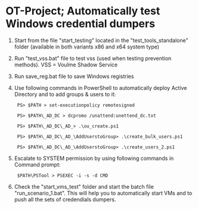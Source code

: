 # OT-Project; Automatically test Windows credential dumpers

1. Start from the file "start_testing" located in the "test_tools_standalone" folder (available in both variants x86 and x64 system type)
2. Run "test_vss.bat" file to test vss (used when testing prevention methods). VSS = Voulme Shadow Service
3. Run save_reg.bat file to save Windows registries
4. Use following commands in PowerShell to automatically deploy Active Directory and to add groups & users to it:

        PS> $PATH > set-executionpolicy remotesigned

        PS> $PATH\_AD_DC > dcpromo /unattend:unettend_dc.txt

        PS> $PATH\_AD_DC\_AD_> .\ou_create.ps1

        PS> $PATH\_AD_DC\_AD_\AddUserstoGroup> .\create_bulk_users.ps1

        PS> $PATH\_AD_DC\_AD_\AddUserstoGroup> .\create_users_2.ps1


5. Escalate to SYSTEM permission by using following commands in Command prompt:

        $PATH\PSTool > PSEXEC -i -s -d CMD        

6. Check the "start_vms_test" folder and start the batch file "run_scenario_1.bat". This will help you to automatically start VMs and to push all the sets of credendials dumpers.
